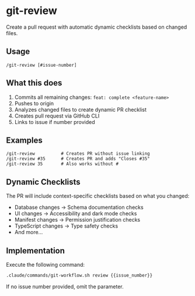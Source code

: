 # git-review

Create a pull request with automatic dynamic checklists based on changed files.

## Usage

```
/git-review [#issue-number]
```

## What this does

1. Commits all remaining changes: `feat: complete <feature-name>`
2. Pushes to origin
3. Analyzes changed files to create dynamic PR checklist
4. Creates pull request via GitHub CLI
5. Links to issue if number provided

## Examples

```
/git-review          # Creates PR without issue linking
/git-review #35      # Creates PR and adds "Closes #35"
/git-review 35       # Also works without #
```

## Dynamic Checklists

The PR will include context-specific checklists based on what you changed:

- Database changes → Schema documentation checks
- UI changes → Accessibility and dark mode checks
- Manifest changes → Permission justification checks
- TypeScript changes → Type safety checks
- And more...

## Implementation

Execute the following command:

```bash
.claude/commands/git-workflow.sh review {{issue_number}}
```

If no issue number provided, omit the parameter.
